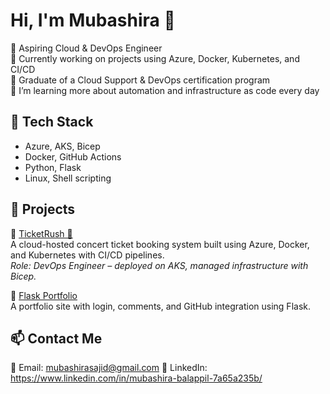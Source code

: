 # Hi, I'm Mubashira 👋

🚀 Aspiring Cloud & DevOps Engineer  
🎯 Currently working on projects using Azure, Docker, Kubernetes, and CI/CD  
📘 Graduate of a Cloud Support & DevOps certification program  
🌱 I’m learning more about automation and infrastructure as code every day

## 🔧 Tech Stack
- Azure, AKS, Bicep
- Docker, GitHub Actions
- Python, Flask
- Linux, Shell scripting

## 🌟 Projects
🔹 [TicketRush 🎫](https://github.com/Mubashira-A/TicketRush)  
A cloud-hosted concert ticket booking system built using Azure, Docker, and Kubernetes with CI/CD pipelines.  
*Role: DevOps Engineer – deployed on AKS, managed infrastructure with Bicep.*

🔹 [Flask Portfolio](https://github.com/Mubashira-A/Flask-Portfolio-App)  
A portfolio site with login, comments, and GitHub integration using Flask.

## 📫 Contact Me
📧 Email: mubashirasajid@gmail.com
💼 LinkedIn: https://www.linkedin.com/in/mubashira-balappil-7a65a235b/
